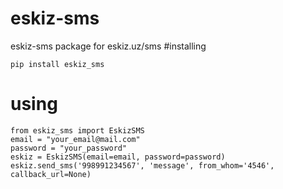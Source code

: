 # eskiz-sms
eskiz-sms package for eskiz.uz/sms
#installing
```
pip install eskiz_sms
```
# using
```
from eskiz_sms import EskizSMS
email = "your_email@mail.com"
password = "your_password"
eskiz = EskizSMS(email=email, password=password)
eskiz.send_sms('998991234567', 'message', from_whom='4546', callback_url=None)
```
